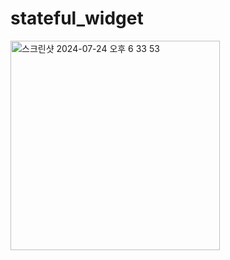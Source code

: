 # stateful_widget

<img width="335" alt="스크린샷 2024-07-24 오후 6 33 53" src="https://github.com/user-attachments/assets/bbd9a186-8f94-46b8-96de-e7f85cf18b77">

